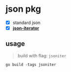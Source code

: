 # json pkg

- [x] standard json
- [x] [**json-iterator**](https://github.com/json-iterator/go.git)

## usage

>build with flag: `jsoniter`

`go build -tags jsoniter`
